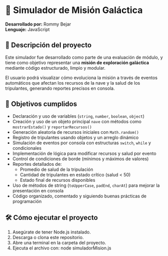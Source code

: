 # 🚀 Simulador de Misión Galáctica

**Desarrollado por:** Rommy Bejar  
**Lenguaje:** JavaScript  

## 🌌 Descripción del proyecto

Este simulador fue desarrollado como parte de una evaluación de módulo, y tiene como objetivo representar una **misión de exploración galáctica** mediante código estructurado, limpio y modular.

El usuario podrá visualizar cómo evoluciona la misión a través de eventos automáticos que afectan los recursos de la nave y la salud de los tripulantes, generando reportes precisos en consola.

## 🎯 Objetivos cumplidos

- Declaración y uso de variables (`string`, `number`, `boolean`, `object`)
- Creación y uso de un objeto principal `nave` con métodos como `mostrarEstado()` y `reportarRecursos()`
- Generación aleatoria de recursos iniciales con `Math.random()`
- Registro de tripulantes usando objetos y un arreglo dinámico
- Simulación de eventos por consola con estructuras `switch`, `while` y condicionales
- Implementación de lógica para modificar recursos y salud por evento
- Control de condiciones de borde (mínimos y máximos de valores)
- Reportes detallados de:
  - Promedio de salud de la tripulación
  - Cantidad de tripulantes en estado crítico (salud < 50)
  - Estado final de recursos disponibles
- Uso de métodos de string (`toUpperCase`, `padEnd`, `charAt`) para mejorar la presentación en consola
- Código organizado, comentado y siguiendo buenas prácticas de programación

## 🛠️ Cómo ejecutar el proyecto

1. Asegúrate de tener Node.js instalado.
2. Descarga o clona este repositorio.
3. Abre una terminal en la carpeta del proyecto.
4. Ejecuta el archivo con:  node simuladorMision.js
